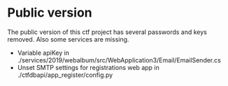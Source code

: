 # Public version 

The public version of this ctf project has several passwords and keys removed. Also some services are missing.

- Variable apiKey in ./services/2019/webalbum/src/WebApplication3/Email/EmailSender.cs
- Unset SMTP settings for registrations web app in ./ctfdbapi/app_register/config.py